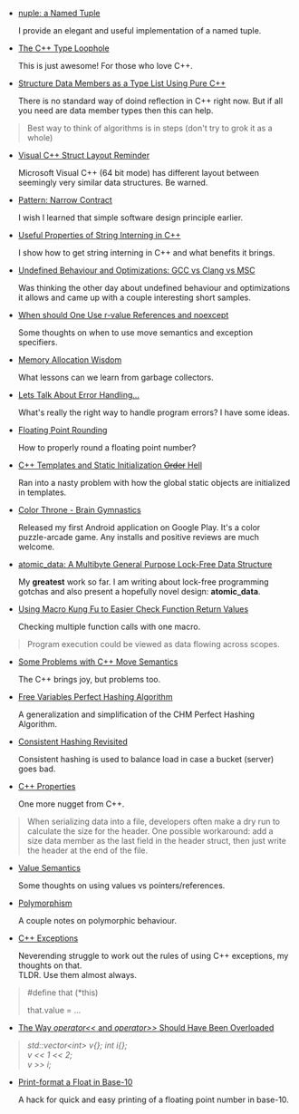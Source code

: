 

* [nuple: a Named Tuple](named-tuple.html)

  I provide an elegant and useful implementation of a named tuple.


* [The C++ Type Loophole](type-loophole.html)

  This is just awesome! For those who love C++.


* [Structure Data Members as a Type List Using Pure C++](struct-tuple.html)

  There is no standard way of doind reflection in C++ right now. But if all you need are data member
  types then this can help.


> Best way to think of algorithms is in steps (don't try to grok it as a whole)


* [Visual C++ Struct Layout Reminder](struct-layout.html)

  Microsoft Visual C++ (64 bit mode) has different layout between seemingly very similar 
  data structures. Be warned.


* [Pattern: Narrow Contract](contract.html)

  I wish I learned that simple software design principle earlier.


* [Useful Properties of String Interning in C++](intern.html)

  I show how to get string interning in C++ and what benefits it brings.


* [Undefined Behaviour and Optimizations: GCC vs Clang vs MSC](undefined.html)

  Was thinking the other day about undefined behaviour and optimizations it allows and came up
  with a couple interesting short samples.


* [When should One Use r-value References and noexcept](move-noexcept.html)

  Some thoughts on when to use move semantics and exception specifiers.


* [Memory Allocation Wisdom](alloc.html)

  What lessons can we learn from garbage collectors.


* [Lets Talk About Error Handling...](error-handling.html)

  What's really the right way to handle program errors? I have some ideas.


* [Floating Point Rounding](fp-round.html)

  How to properly round a floating point number?


* [C++ Templates and Static Initialization <del>Order</del> Hell](member-init.html)

  Ran into a nasty problem with how the global static objects are initialized in templates.


* [Color Throne - Brain Gymnastics](color-throne.html)

  Released my first Android application on Google Play. It's a color puzzle-arcade game.
  Any installs and positive reviews are much welcome.


* [atomic\_data: A Multibyte General Purpose Lock-Free Data Structure](atomic-data.html)

  My **greatest** work so far. I am writing about lock-free programming gotchas and also present
  a hopefully novel design: **atomic\_data**.


* [Using Macro Kung Fu to Easier Check Function Return Values](macros-checking.html)

  Checking multiple function calls with one macro.


> Program execution could be viewed as data flowing across scopes.


* [Some Problems with C++ Move Semantics](empty-value.html)

  The C++ brings joy, but problems too.


* [Free Variables Perfect Hashing Algorithm](perfect-hashing.html)

  A generalization and simplification of the CHM Perfect Hashing Algorithm.


* [Consistent Hashing Revisited](random-probing.html)

  Consistent hashing is used to balance load in case a bucket (server) goes bad.


* [C++ Properties](cpp-property.html)

  One more nugget from C++.


> When serializing data into a file, developers often make a dry run to calculate
> the size for the header. One possible workaround: add a size data member as the
> last field in the header struct, then just write the header at the end of the file.


* [Value Semantics](values.html)

  Some thoughts on using values vs pointers/references.


* [Polymorphism](polymorphism.html)
  
  A couple notes on polymorphic behaviour.


* [C++ Exceptions](exceptions.html)

  Neverending struggle to work out the rules of using C++ exceptions, my thoughts on that.  
  TLDR. Use them almost always.


> \#define that (\*this)  
>
> that.value = ...


* [The Way *operator&lt;&lt;* and *operator&gt;&gt;* Should Have Been Overloaded](vector-push.html)

> *std::vector&lt;int&gt; v{}; int i{};*  
> *v << 1 << 2;*  
> *v >> i;*


* [Print-format a Float in Base-10](print-fp.html)

  A hack for quick and easy printing of a floating point number in base-10.



<div>
<script>
  document.getElementById("main-menu-0").classList.add("active");
</script>
</div>

